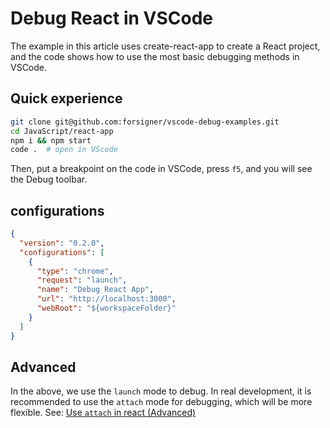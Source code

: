 # Debug React in VSCode

The example in this article uses create-react-app to create a React project, and the code shows how to use the most basic debugging methods in VSCode.

## Quick experience

``` bash
git clone git@github.com:forsigner/vscode-debug-examples.git
cd JavaScript/react-app
npm i && npm start
code .  # open in VScode
```

Then, put a breakpoint on the code in VSCode, press `f5`, and you will see the Debug toolbar.

## configurations

```json
{
  "version": "0.2.0",
  "configurations": [
    {
      "type": "chrome",
      "request": "launch",
      "name": "Debug React App",
      "url": "http://localhost:3000",
      "webRoot": "${workspaceFolder}"
    }
  ]
}
```

## Advanced

In the above, we use the `launch` mode to debug. In real development, it is recommended to use the `attach` mode for debugging, which will be more flexible. See: [Use `attach` in react (Advanced)](/JavaScript/react-app-attach/README.md)






